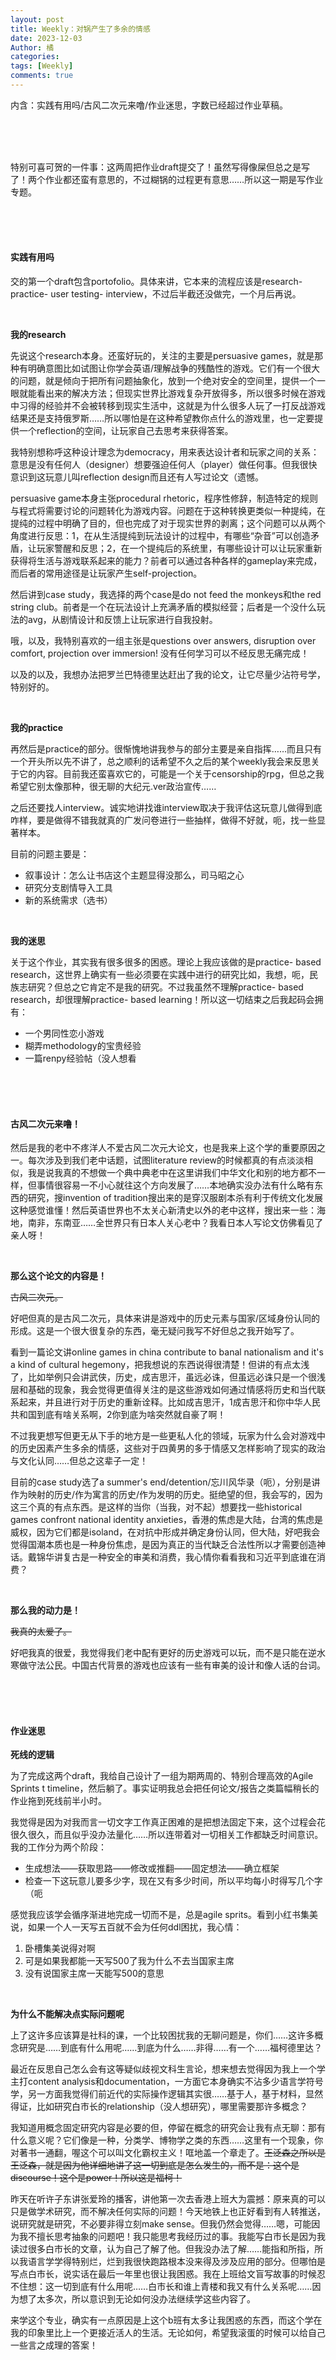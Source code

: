 ```yaml
---
layout: post
title: Weekly：对锅产生了多余的情感
date: 2023-12-03
Author: 橘
categories: 
tags: [Weekly]
comments: true
---
```



内含：实践有用吗/古风二次元来噜/作业迷思，字数已经超过作业草稿。

<!-- more -->








<br><br><br>

特别可喜可贺的一件事：这两周把作业draft提交了！虽然写得像屎但总之是写了！两个作业都还蛮有意思的，不过糊锅的过程更有意思……所以这一期是写作业专题。




<br><br><br>




#### 实践有用吗

交的第一个draft包含portofolio。具体来讲，它本来的流程应该是research- practice- user testing- interview，不过后半截还没做完，一个月后再说。

<br>

**我的research**

先说这个research本身。还蛮好玩的，关注的主要是persuasive games，就是那种有明确意图比如试图让你学会英语/理解战争的残酷性的游戏。它们有一个很大的问题，就是倾向于把所有问题抽象化，放到一个绝对安全的空间里，提供一个一眼就能看出来的解决方法；但现实世界比游戏复杂开放得多，所以很多时候在游戏中习得的经验并不会被转移到现实生活中，这就是为什么很多人玩了一打反战游戏结果还是支持俄罗斯……所以哪怕是在这种希望教你点什么的游戏里，也一定要提供一个reflection的空间，让玩家自己去思考来获得答案。

我特别想称呼这种设计理念为democracy，用来表达设计者和玩家之间的关系：意思是没有任何人（designer）想要强迫任何人（player）做任何事。但我很快意识到这玩意儿叫reflection design而且还有人写过论文（遗憾。

persuasive game本身主张procedural rhetoric，程序性修辞，制造特定的规则与程式将需要讨论的问题转化为游戏内容。问题在于这种转换更类似一种提纯，在提纯的过程中明确了目的，但也完成了对于现实世界的剥离；这个问题可以从两个角度进行反思：1，在从生活提纯到玩法设计的过程中，有哪些“杂音”可以创造矛盾，让玩家警醒和反思；2，在一个提纯后的系统里，有哪些设计可以让玩家重新获得将生活与游戏联系起来的能力？前者可以通过各种各样的gameplay来完成，而后者的常用途径是让玩家产生self-projection。

然后讲到case study，我选择的两个case是do not feed the monkeys和the red string club。前者是一个在玩法设计上充满矛盾的模拟经营；后者是一个没什么玩法的avg，从剧情设计和反馈上让玩家进行自我投射。

哦，以及，我特别喜欢的一组主张是questions over answers, disruption over comfort, projection over immersion! 没有任何学习可以不经反思无痛完成！

以及的以及，我想办法把罗兰巴特德里达赶出了我的论文，让它尽量少沾符号学，特别好的。

<br>

**我的practice**

再然后是practice的部分。很惭愧地讲我参与的部分主要是亲自指挥……而且只有一个开头所以先不讲了，总之顺利的话希望不久之后的某个weekly我会来反思关于它的内容。目前我还蛮喜欢它的，可能是一个关于censorship的rpg，但总之我希望它别太像那种，很无聊的大纪元.ver政治宣传……

之后还要找人interview。诚实地讲找谁interview取决于我评估这玩意儿做得到底咋样，要是做得不错我就真的广发问卷进行一些抽样，做得不好就，呃，找一些显著样本。

目前的问题主要是：

- 叙事设计：怎么让书店这个主题显得没那么，司马昭之心
- 研究分支剧情导入工具
- 新的系统需求（选书）

<br>

**我的迷思**

关于这个作业，其实我有很多很多的困惑。理论上我应该做的是practice- based research，这世界上确实有一些必须要在实践中进行的研究比如，我想，呃，民族志研究？但总之它肯定不是我的研究。不过我虽然不理解practice- based research，却很理解practice- based learning！所以这一切结束之后我起码会拥有：

- 一个男同性恋小游戏
- 糊弄methodology的宝贵经验
- 一篇renpy经验帖（没人想看

<br><br><br>



#### 古风二次元来噜！

然后是我的老中不疼洋人不爱古风二次元大论文，也是我来上这个学的重要原因之一。每次涉及到我们老中话题，试图literature review的时候都真的有点淡淡相似，我是说我真的不想做一个典中典老中在这里讲我们中华文化和别的地方都不一样，但事情很容易一不小心就往这个方向发展了……本地确实没办法有什么略有东西的研究，搜invention of tradition搜出来的是穿汉服剧本杀有利于传统文化发展这种感觉谁懂！然后英语世界也不太关心新清史以外的老中这样，搜出来一些：海地，南非，东南亚……全世界只有日本人关心老中？我看日本人写论文仿佛看见了亲人呀！

<br>

**那么这个论文的内容是！**

~~古风二次元。~~

好吧但真的是古风二次元，具体来讲是游戏中的历史元素与国家/区域身份认同的形成。这是一个很大很复杂的东西，毫无疑问我写不好但总之我开始写了。

看到一篇论文讲online games in china contribute to banal nationalism and it's a kind of cultural hegemony，把我想说的东西说得很清楚！但讲的有点太浅了，比如举例只会讲武侠，历史，成吉思汗，虽远必诛，但虽远必诛只是一个很浅层和基础的现象，我会觉得更值得关注的是这些游戏如何通过情感将历史和当代联系起来，并且进行对于历史的重新诠释。比如成吉思汗，1成吉思汗和你中华人民共和国到底有啥关系啊，2你到底为啥突然就自豪了啊！

不过我更想写但更无从下手的地方是一些更私人化的领域，玩家为什么会对游戏中的历史因素产生多余的情感，这些对于四黄男的多于情感又怎样影响了现实的政治与文化认同……但总之这辈子一定！

目前的case study选了a summer's end/detention/忘川风华录（呃），分别是讲作为映射的历史/作为寓言的历史/作为发明的历史。挺绝望的但，我会写的，因为这三个真的有点东西。是这样的当你（当我，对不起）想要找一些historical games confront national identity anxieties，香港的焦虑是大陆，台湾的焦虑是威权，因为它们都是isoland，在对抗中形成并确定身份认同，但大陆，好吧我会觉得国潮本质也是一种身份焦虑，是因为真正的当代缺乏合法性所以才需要创造神话。戴锦华讲复古是一种安全的审美和消费，我心情你看看我和习近平到底谁在消费？

<br>

**那么我的动力是！**

~~我真的太爱了。~~

好吧我真的很爱，我觉得我们老中配有更好的历史游戏可以玩，而不是只能在逆水寒做守法公民。中国古代背景的游戏也应该有一些有审美的设计和像人话的台词。

<br><br><br>

#### 作业迷思

**死线的逻辑**

为了完成这两个draft，我给自己设计了一组为期两周的、特别合理高效的Agile Sprints t timeline，然后躺了。事实证明我总会把任何论文/报告之类篇幅稍长的作业拖到死线前半小时。

我觉得是因为对我而言一切文字工作真正困难的是把想法固定下来，这个过程会花很久很久，而且似乎没办法量化……所以连带着对一切相关工作都缺乏时间意识。我的工作分为两个阶段：

- 生成想法——获取思路——修改或推翻——固定想法——确立框架
- 检查一下这玩意儿要多少字，现在又有多少时间，所以平均每小时得写几个字（呃

感觉我应该学会循序渐进地完成一切而不是，总是agile sprits。看到小红书集美说，如果一个人一天写五百就不会为任何ddl困扰，我心情：

1. 卧槽集美说得对啊
2. 可是如果我都能一天写500了我为什么不去当国家主席
3. 没有说国家主席一天能写500的意思

<br>



**为什么不能解决点实际问题呢**

上了这许多应该算是社科的课，一个比较困扰我的无聊问题是，你们……这许多概念研究是……到底有什么用呢……到底为什么……非得……有一个……福柯德里达？

最近在反思自己怎么会有这等疑似歧视文科生言论，想来想去觉得因为我上一个学主打content analysis和documentation，一方面它本身确实不沾多少语言学符号学，另一方面我觉得们前近代的实际操作逻辑其实很……基于人，基于材料，显然得证，比如研究白市长的relationship（没人想研究），哪里需要那许多概念？

我知道用概念固定研究内容是必要的但，停留在概念的研究会让我有点无聊：那有什么意义呢？它们像是一种，分类学、博物学之类的东西……这里有一个现象，你对著书一通翻，喔这个可以叫文化霸权主义！哐地盖一个章走了。~~王泛森之所以是王泛森，就是因为他详细地讲了这一切到底是怎么发生的，而不是：这个是discourse！这个是power！所以这是福柯！~~

昨天在听许子东讲张爱玲的播客，讲他第一次去香港上班大为震撼：原来真的可以只是做学术研究，而不解决任何实际的问题！今天地铁上也正好看到有人转推送，说研究就是研究，不必要非得立刻make sense。但我仍然会觉得……嗯，可能因为我不擅长思考抽象的问题吧！我只能思考我经历过的事。我能写白市长是因为我读过很多白市长的文章，认为自己了解了他。但我没办法了解……能指和所指，所以我语言学学得特别烂，烂到我很快跑路根本没来得及涉及应用的部分。但哪怕是写点白市长，说实话在最后一年里也很让我困惑。我在上班给文盲写故事的时候忍不住想：这一切到底有什么用呢……白市长和谁上青楼和我又有什么关系呢……因为想了太多次，所以意识到无论如何没办法继续学这些内容了。

来学这个专业，确实有一点原因是上这个b班有太多让我困惑的东西，而这个学在我的印象里比上一个更接近活人的生活。无论如何，希望我滚蛋的时候可以给自己一些言之成理的答案！













